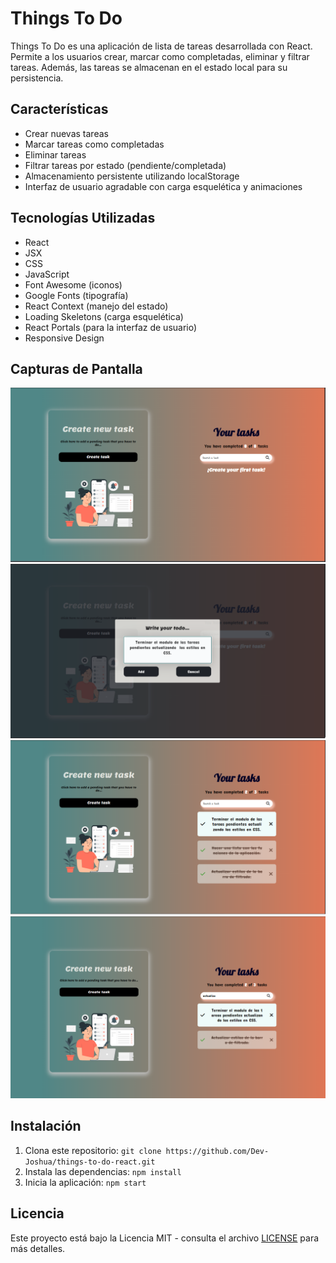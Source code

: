 # Things To Do

Things To Do es una aplicación de lista de tareas desarrollada con React. Permite a los usuarios crear, marcar como completadas, eliminar y filtrar tareas. Además, las tareas se almacenan en el estado local para su persistencia.

## Características

- Crear nuevas tareas
- Marcar tareas como completadas
- Eliminar tareas
- Filtrar tareas por estado (pendiente/completada)
- Almacenamiento persistente utilizando localStorage
- Interfaz de usuario agradable con carga esquelética y animaciones

## Tecnologías Utilizadas

- React
- JSX
- CSS
- JavaScript
- Font Awesome (iconos)
- Google Fonts (tipografía)
- React Context (manejo del estado)
- Loading Skeletons (carga esquelética)
- React Portals (para la interfaz de usuario)
- Responsive Design

## Capturas de Pantalla

![Captura de pantalla 1](./src/assets/screens/screen1.png)
![Captura de pantalla 1](./src/assets/screens/screen2.png)
![Captura de pantalla 1](./src/assets/screens/screen3.png)
![Captura de pantalla 1](./src/assets/screens/screen4.png)

## Instalación

1. Clona este repositorio: `git clone https://github.com/Dev-Joshua/things-to-do-react.git`
2. Instala las dependencias: `npm install`
3. Inicia la aplicación: `npm start`

## Licencia

Este proyecto está bajo la Licencia MIT - consulta el archivo [LICENSE](./LICENSE) para más detalles.
